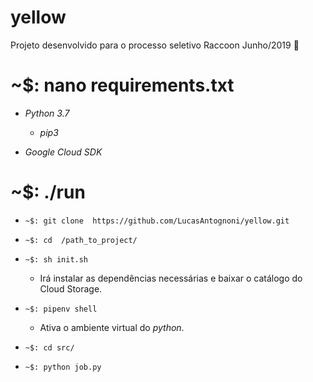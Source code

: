 # yellow
Projeto desenvolvido para o processo seletivo Raccoon Junho/2019 🦝


# ~$: nano requirements.txt

- *Python 3.7*    
    - *pip3*

- *Google Cloud SDK*


# ~$: ./run

- `~$: git clone  https://github.com/LucasAntognoni/yellow.git`

- `~$: cd  /path_to_project/`

- `~$: sh init.sh`

    - Irá instalar as dependências necessárias e baixar o catálogo do Cloud Storage.

- `~$: pipenv shell`

    - Ativa o ambiente virtual do *python*.

- `~$: cd src/`

- `~$: python job.py`
